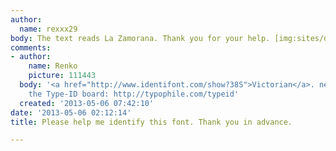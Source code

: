 ```yaml
---
author:
  name: rexxx29
body: The text reads La Zamorana. Thank you for your help. [img:sites/default/files/old-images/LaZamorana_4081.jpg]
comments:
- author:
    name: Renko
    picture: 111443
  body: '<a href="http://www.identifont.com/show?38S">Victorian</a>. next time use
    the Type-ID board: http://typophile.com/typeid'
  created: '2013-05-06 07:42:10'
date: '2013-05-06 02:12:14'
title: Please help me identify this font. Thank you in advance.

---
```

